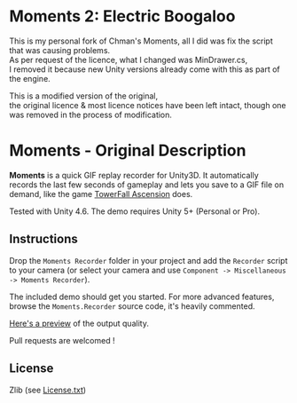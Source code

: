 # Moments 2: Electric Boogaloo
This is my personal fork of Chman's Moments, all I did was fix the script that was causing problems.  
As per request of the licence, what I changed was MinDrawer.cs,   
I removed it because new Unity versions already come with this as part of the engine.  
  
This is a modified version of the original,  
the original licence & most licence notices have been left intact, though one was removed in the process of modification.  



# Moments - Original Description
**Moments** is a quick GIF replay recorder for Unity3D. It automatically records the last few seconds of gameplay and lets you save to a GIF file on demand, like the game [TowerFall Ascension](http://www.towerfall-game.com/) does.

Tested with Unity 4.6. The demo requires Unity 5+ (Personal or Pro).

## Instructions

Drop the `Moments Recorder` folder in your project and add the `Recorder` script to your camera (or select your camera and use `Component -> Miscellaneous -> Moments Recorder`).

The included demo should get you started. For more advanced features, browse the `Moments.Recorder` source code, it's heavily commented.

[Here's a preview](http://i.imgur.com/K4R8UZ0.gifv) of the output quality.

Pull requests are welcomed !

## License

Zlib (see [License.txt](LICENSE.txt))
